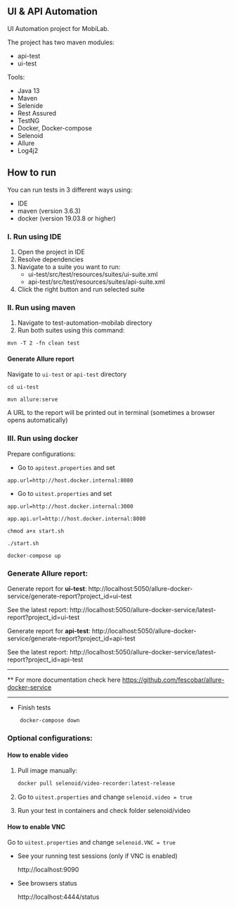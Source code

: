 ## UI & API Automation

UI Automation project for MobiLab.

The project has two maven modules:
- api-test
- ui-test

Tools:

- Java 13
- Maven
- Selenide
- Rest Assured
- TestNG
- Docker, Docker-compose
- Selenoid
- Allure
- Log4j2

## How to run 

You can run tests in 3 different ways using:
- IDE
- maven (version 3.6.3)
- docker (version 19.03.8 or higher)

### I. Run using IDE 

1. Open the project in IDE
2. Resolve dependencies
3. Navigate to a suite you want to run:
    - ui-test/src/test/resources/suites/ui-suite.xml 
    - api-test/src/test/resources/suites/api-suite.xml
4. Click the right button and run selected suite
 
 ### II. Run using maven
 
1. Navigate to test-automation-mobilab directory 
2. Run both suites using this command:
 
 ```
 mvn -T 2 -fn clean test
```
 
#### Generate Allure report

Navigate to `ui-test` or `api-test` directory
```
cd ui-test 

mvn allure:serve
```  
A URL to the report will be printed out in terminal (sometimes a browser opens automatically)

### III. Run using docker

Prepare configurations:

* Go to `apitest.properties` and set 

`app.url=http://host.docker.internal:8080`

* Go to `uitest.properties` and set 

`app.url=http://host.docker.internal:3000`

`app.api.url=http://host.docker.internal:8080`

```
chmod a+x start.sh
```

```$xslt
./start.sh
```

```$xslt
docker-compose up
```

### Generate Allure report:

Generate report for **ui-test**: 
http://localhost:5050/allure-docker-service/generate-report?project_id=ui-test

See the latest report: 
http://localhost:5050/allure-docker-service/latest-report?project_id=ui-test


Generate report for **api-test**: 
http://localhost:5050/allure-docker-service/generate-report?project_id=api-test

See the latest report: 
http://localhost:5050/allure-docker-service/latest-report?project_id=api-test

________________   
 ** For more documentation check here
 https://github.com/fescobar/allure-docker-service
____________
* Finish tests
```$bash
    docker-compose down
```

### Optional configurations:

#### How to enable video

1. Pull image manually:
    ```bash
    docker pull selenoid/video-recorder:latest-release
    ```
2. Go to `uitest.properties` and change `selenoid.video = true`

3. Run your test in containers and check folder selenoid/video


#### How to enable VNC

Go to `uitest.properties` and change `selenoid.VNC = true`

* See your running test sessions (only if VNC is enabled)

    http://localhost:9090
    
* See browsers status 

    http://localhost:4444/status       